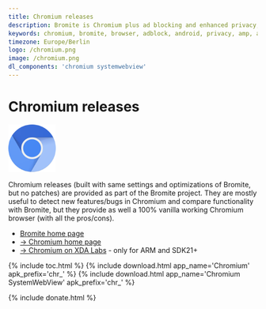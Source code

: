 ```yaml
---
title: Chromium releases
description: Bromite is Chromium plus ad blocking and enhanced privacy; take back your browser
keywords: chromium, bromite, browser, adblock, android, privacy, amp, arm, arm64, 8.1, 8.0, oreo, 4.4, 5.0, 5.1, 6.0, 7.0, 7.1, kitkat, lollipop, marshmallow, nougat, aroma, super, stock, full, mini, micro, nano, pico, tvstock, background video playback, fingerprinting
timezone: Europe/Berlin
logo: /chromium.png
image: /chromium.png
dl_components: 'chromium systemwebview'
---
```

# Chromium releases

<img title="Chromium - provided by Bromite project" src="/chromium.png" width="96" alt="Chromium" />

Chromium releases (built with same settings and optimizations of Bromite, but no patches) are provided as part of the Bromite project.
They are mostly useful to detect new features/bugs in Chromium and compare functionality with Bromite, but they provide as well a 100% vanilla working Chromium browser (with all the pros/cons).

* [Bromite home page](/)
* [&rarr; Chromium home page](https://www.chromium.org/Home)
* [&rarr; Chromium on XDA Labs](https://labs.xda-developers.com/store/app/org.bromite.chromium) - only for ARM and SDK21+

{% include toc.html %}
{% include download.html app_name='Chromium' apk_prefix='chr_' %}
{% include download.html app_name='Chromium SystemWebView' apk_prefix='chr_' %}

{% include donate.html %}
